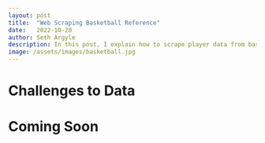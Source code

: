 ```yaml
---
layout: post
title:  "Web Scraping Basketball Reference"
date:   2022-10-20
author: Seth Argyle
description: In this post, I explain how to scrape player data from basketball-reference.com using Python.
image: /assets/images/basketball.jpg
---
```


# 

# 

# Challenges to Data

# Coming Soon
